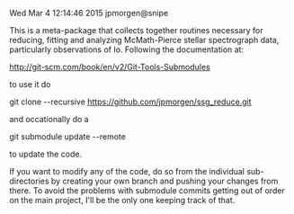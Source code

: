 Wed Mar  4 12:14:46 2015  jpmorgen@snipe

This is a meta-package that collects together routines necessary for
reducing, fitting and analyzing McMath-Pierce stellar spectrograph
data, particularly observations of Io.  Following the documentation at:

http://git-scm.com/book/en/v2/Git-Tools-Submodules

to use it do

git clone --recursive https://github.com/jpmorgen/ssg_reduce.git

and occationally do a

git submodule update --remote

to update the code.

If you want to modify any of the code, do so from the individual
sub-directories by creating your own branch and pushing your changes
from there.  To avoid the problems with submodule commits getting out
of order on the main project, I'll be the only one keeping track of
that.


